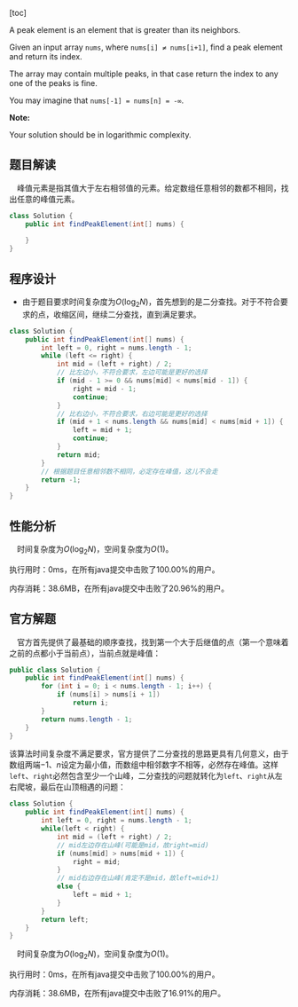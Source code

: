[toc]

A peak element is an element that is greater than its neighbors.

Given an input array `nums`, where `nums[i] ≠ nums[i+1]`, find a peak element and return its index.

The array may contain multiple peaks, in that case return the index to any one of the peaks is fine.

You may imagine that `nums[-1] = nums[n] = -∞`.



**Note:**

Your solution should be in logarithmic complexity.



## 题目解读

&emsp;峰值元素是指其值大于左右相邻值的元素。给定数组任意相邻的数都不相同，找出任意的峰值元素。

```java
class Solution {
    public int findPeakElement(int[] nums) {
        
    }
}
```

## 程序设计

* 由于题目要求时间复杂度为$O(\log_2N)$，首先想到的是二分查找。对于不符合要求的点，收缩区间，继续二分查找，直到满足要求。

```java
class Solution {
    public int findPeakElement(int[] nums) {
        int left = 0, right = nums.length - 1;
        while (left <= right) {
            int mid = (left + right) / 2;
            // 比左边小，不符合要求，左边可能是更好的选择
            if (mid - 1 >= 0 && nums[mid] < nums[mid - 1]) {
                right = mid - 1;
                continue;
            }
            // 比右边小，不符合要求，右边可能是更好的选择
            if (mid + 1 < nums.length && nums[mid] < nums[mid + 1]) {
                left = mid + 1;
                continue;
            }
            return mid;
        }
        // 根据题目任意相邻数不相同，必定存在峰值，这儿不会走
        return -1;
    }
}
```

## 性能分析

&emsp;时间复杂度为$O(\log_2N)$，空间复杂度为$O(1)$。

执行用时：0ms，在所有java提交中击败了100.00%的用户。

内存消耗：38.6MB，在所有java提交中击败了20.96%的用户。

## 官方解题

&emsp;官方首先提供了最基础的顺序查找，找到第一个大于后继值的点（第一个意味着之前的点都小于当前点），当前点就是峰值：

```java
public class Solution {
    public int findPeakElement(int[] nums) {
        for (int i = 0; i < nums.length - 1; i++) {
            if (nums[i] > nums[i + 1])
                return i;
        }
        return nums.length - 1;
    }
}
```

该算法时间复杂度不满足要求，官方提供了二分查找的思路更具有几何意义，由于数组两端$-1$、$n$设定为最小值，而数组中相邻数字不相等，必然存在峰值。这样`left`、`right`必然包含至少一个山峰，二分查找的问题就转化为`left`、`right`从左右爬坡，最后在山顶相遇的问题：

```java
class Solution {
    public int findPeakElement(int[] nums) {
        int left = 0, right = nums.length - 1;
        while(left < right) {
            int mid = (left + right) / 2;
            // mid左边存在山峰(可能是mid，故right=mid)
            if (nums[mid] > nums[mid + 1]) {
                right = mid;
            } 
            // mid右边存在山峰(肯定不是mid，故left=mid+1)
            else {
                left = mid + 1;
            }
        }
        return left;
    }
}
```

&emsp;时间复杂度为$O(\log_2N)$，空间复杂度为$O(1)$。

执行用时：0ms，在所有java提交中击败了100.00%的用户。

内存消耗：38.6MB，在所有java提交中击败了16.91%的用户。